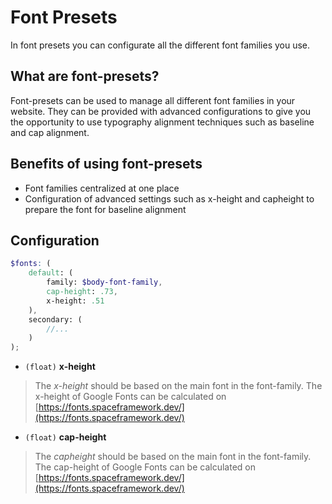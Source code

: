 # Font Presets
In font presets you can configurate all the different font families you use.  

## What are font-presets?
Font-presets can be used to manage all different font families in your website. They can be provided with advanced configurations to give you the opportunity to use typography alignment techniques such as baseline and cap alignment. 

## Benefits of using font-presets
- Font families centralized at one place
- Configuration of advanced settings such as x-height and capheight to prepare the font for baseline alignment  

## Configuration
```scss
$fonts: (
	default: (
		family: $body-font-family,
		cap-height: .73,
		x-height: .51
	),
	secondary: (
		//...
	)
);
```

- `(float)` **x-height**

> The *x-height* should be based on the main font in the font-family. The x-height of Google Fonts can be calculated on [https://fonts.spaceframework.dev/](https://fonts.spaceframework.dev/)
 
- `(float)` **cap-height**
> The *capheight* should be based on the main font in the font-family. The cap-height of Google Fonts can be calculated on [https://fonts.spaceframework.dev/](https://fonts.spaceframework.dev/)
